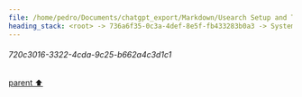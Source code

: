 ```yaml
---
file: /home/pedro/Documents/chatgpt_export/Markdown/Usearch Setup and Testing.md
heading_stack: <root> -> 736a6f35-0c3a-4def-8e5f-fb433283b0a3 -> System -> 7e1fc11a-385d-4641-83a5-24bcd0f772a6 -> System -> aaa28f28-7a3d-4adc-9c31-2e24b825ee2c -> User -> 431e417f-ba17-4c71-8651-4bb4fc005b8a -> Assistant -> 5efa9536-227a-4097-a943-8a062fa36ebb -> Tool -> 0125b662-4281-4b16-a7df-c31bce9c8ddd -> Assistant -> bbb603db-a333-4ce8-90a2-a060fe0913fe -> Tool -> e359e771-2ded-442d-84dd-9197c84f3a10 -> Assistant -> 52917e86-ff86-4af7-b631-331103ecd0ba -> Tool -> faa2d1e3-8ba1-40f7-bb9b-0529d8b66d9b -> Assistant -> eedb56d6-43ee-4b2a-bab7-b0a66cd5e743 -> Tool -> ede47510-19d2-4507-9e28-e101779dfc56 -> Assistant -> d36982cb-1dff-408e-a3e2-7ebbd9651f28 -> Tool -> 80c4522b-cbf5-44a7-a234-be8818417cee -> Assistant -> f9a4c4b4-dd9b-4aa5-a44d-8261813f74eb -> Tool -> 3d31e99b-d204-492b-bb21-a15ae70e39e5 -> Assistant -> ffe7ec2c-9ab9-41fd-af79-b5dbd8ab21d2 -> Tool -> 2d62042c-555a-4768-ad75-ac8471355ad9 -> Assistant -> aaa2efa5-1015-45f4-a14e-2ac9de41f9d3 -> User -> 27e9ad5a-5943-4b9a-8d53-57be00420983 -> Assistant -> efdfb750-f062-49f0-a748-0aaef6133343 -> Tool -> e64111fc-6337-49bf-9f28-90254d2d75a8 -> Assistant -> d9e1ada1-bceb-4e5a-adc2-f07012d9ddb2 -> Tool -> 270ee728-6db3-4efc-8743-9a1a75e88d1f -> Assistant -> eb022945-6bb7-497e-9288-7da0524271db -> Tool -> 07220b62-5840-461e-8dd2-094eb7b9ea9b -> Assistant -> 6af2f9ba-7e0c-41aa-bedb-a036a7ab2661 -> Tool -> 2b495532-8842-4d73-a1cd-7760c923cc4b -> Assistant -> aaa24e6b-073d-4378-aaa3-3b15770b7e04 -> User -> 4eb099d5-5320-4026-946d-3a316d081126 -> Assistant -> a5404c36-a23d-4d08-9288-5f367fa2af06 -> Tool -> Sample sentences with some similar and some different meanings -> Generate embeddings for the sample sentences -> Initialize a usearch index for the embeddings -> Add embeddings to the index -> Verify the index -> 1263b678-1c92-4fc2-a12f-55c3ec158473 -> Assistant -> 04cdd239-af78-40f6-b6fd-ab0e6e12f49d -> Tool -> Function to search for similar sentences -> Test the function with a query -> 59921e28-a359-43a8-9774-f7aed1c23927 -> Assistant -> aaa2ae00-752f-43a8-b40c-eb5a28503319 -> User -> c815a18a-ff6b-4013-9d73-1974a7e7f5e0 -> Assistant -> Features of a Robust Semantic Search Library -> Core Features -> Metadata Handling -> Interface -> Miscellaneous/Utility Functions -> Abstractions -> User-Friendly Design -> aaa258af-22d7-48e5-afd0-8ab0b857e61c -> User -> 98be4f3e-f01d-49f8-876d-b88c7ae4defb -> Assistant -> CLI Tool Design: SemanticSearchCLI -> Core Features -> Metadata Handling -> Interface -> Miscellaneous/Utility Functions -> Abstractions -> Example Commands -> User-Friendly Design -> aaa219da-7adc-4fd8-9b9f-9f6167516c14 -> User -> 5112851c-7493-4339-a32c-d61ad55e4011 -> Assistant -> aaa26df5-1515-4b4f-b95a-4981c8e682da -> User -> db12bec8-82eb-402b-b389-1ef7bf3ab8ec -> Assistant -> 849f50c2-a40a-4bdd-a6cb-8283af8d1c24 -> Tool -> Installing required packages for logging and rich output -> e3a8f39c-b202-4722-86b9-9e0f2f6095aa -> Assistant -> 42fe0006-c96d-4deb-9050-de02eb3dbc0b -> Tool -> Importing required modules -> 88aed8db-412b-4c77-a068-cd5c61d367c5 -> Assistant -> 6253c7ae-0579-4a2a-907b-48f9e3f4616e -> Tool -> Setting up the logger -> db69a04c-1077-4883-904b-bdba4fee2d82 -> Assistant -> e216c828-2c4e-4988-beb5-d9ddf161a9fc -> Tool -> Implementing the SentenceIndexer class in the 'indexer' module -> 3a4e0da9-c9d2-441c-a388-c31dac156af4 -> Assistant -> d7651b08-61b9-47ed-9738-a2852a618308 -> Tool -> Testing the SentenceIndexer class -> 786c1933-783c-4329-8b9f-d5e41fd90492 -> Assistant -> c2265b5e-2baf-4372-ac47-45d1fca6f383 -> Tool -> Implementing the index_sentences method in SentenceIndexer -> 85a78b4e-d7e0-412a-9e60-b03d75645982 -> Assistant -> 428bdcc5-ba3a-4284-89e1-1df7c2d3bd63 -> Tool -> Correcting the syntax error by adding the method inside the class definition -> 2f3ea362-9927-4d73-b591-7f3ba5c77fcb -> Assistant -> 028ce8df-8a7d-4b98-a45a-7021681bcb52 -> Tool -> Testing the index_sentences method -> 88418d33-1f5b-4ad5-9093-d985d1e03d93 -> Assistant -> 39bc8aac-bc89-45ea-838d-9121bc3d2d16 -> Tool -> Re-initializing the SentenceIndexer object to include the new method -> Testing the index_sentences method again -> bbc1bf3e-f509-4a4c-b369-0eb0176c80fa -> Assistant -> c3e2219a-5451-4294-9b43-186fe6851de8 -> Tool -> Implementing the search method in SentenceIndexer -> f0ed30ae-be83-4805-b3dc-143c4a25e368 -> Assistant -> 44c4294c-055f-4d4e-b760-a7878e6ce33f -> Tool -> Correcting the syntax error by adding the method inside the class definition -> 1521de82-1933-44bc-b3db-1e06726020f3 -> Assistant -> 4d9b7baf-1422-46eb-95f2-d90f3558dae8 -> Tool -> Re-initializing the SentenceIndexer object to include the new method -> Testing the search method -> fbe1bdb6-2025-47bc-9ac5-8c680c81a75b -> Assistant -> aaa2d223-7b94-47b2-b9ef-0e1471866ff0 -> User -> b6d8da26-38fd-4fbb-af88-c5a09a071563 -> Assistant -> 84e4b9b7-9566-49e6-8c1d-49989f7be573 -> Tool -> Implementing the CLI interface in the 'cli' module -> 240502b2-4eb5-4f4d-a444-90c009e0291b -> Assistant -> b3554c82-5622-4609-a5ac-856d52936a14 -> Tool -> Testing the CLI main function with mock arguments -> 62739105-6930-4eca-b1a4-37399206628d -> Assistant -> aaa2cb2d-e514-4412-a171-d5505d4da66e -> User -> 11618bea-fbfc-489c-852e-ac7872f42144 -> Assistant -> 5b69e1d1-0d28-44df-ae7e-52bb6d6bb9fb -> Tool -> Integrating the SentenceIndexer class into the CLI -> 90adf92f-322d-4ae1-8c05-2dd0c83a6c83 -> Assistant -> 8ffca4f7-e2de-4b4a-b041-23c2ff33f52f -> Tool -> Testing the integrated CLI main function with mock arguments -> 64af8551-5887-4483-ab11-1066680cc5f2 -> Assistant -> aaa29a7d-8ac1-442b-be22-cb1815db46bf -> User -> a4551854-9ac5-4c77-9c38-3617cd3dc4fa -> Assistant -> 8e878ef8-1e6d-45b2-9f79-95f5ac6030d7 -> Tool -> Implementing the actual search logic in SentenceIndexer -> 27aea1be-4b29-4362-a2fc-24c4d16d6b25 -> Assistant -> 30865c78-119e-4a39-acce-96c9f19c8a0d -> Tool -> Re-initializing the SentenceIndexer object to include the new search method -> Indexing the sample sentences again -> Testing the updated search method -> 52633600-e110-4c7d-8047-be79e2d29d4a -> Assistant -> 18fbd298-f6b3-4869-ad9d-1f7965682cec -> Tool -> Correcting the issue by explicitly inheriting from the original SentenceIndexer class -> 65110d52-ecb4-4ab4-b219-c08cb423766c -> Assistant -> 5548f219-26b7-4724-b073-c9863c3c9874 -> Tool -> Re-initializing the SentenceIndexer object as SentenceIndexerV2 to include the new search method -> Indexing the sample sentences again -> Testing the updated search method -> 1b46e392-638e-4142-ad20-d308788813de -> Assistant -> 3403dbec-545a-4b34-8e1a-bd9c325c33a7 -> Tool -> Revisiting the SentenceIndexer class to ensure the 'model' attribute is correctly initialized -> 8e1ba6e6-f657-476f-8fe7-c73d03b3ad41 -> Assistant -> 2428802a-f708-47d1-9488-eb8cb6430bd6 -> Tool -> Re-initializing the SentenceIndexer object as SentenceIndexerV2 to include the new search method -> Indexing the sample sentences again -> Testing the updated search method -> 276d294f-a3b9-45e3-9b7a-59defb66b1d0 -> Assistant -> d4ff9847-f62c-47ca-a169-f18fd579172c -> Tool -> Correcting the 'model_name' key in the config dictionary -> Re-initializing the SentenceIndexer object as SentenceIndexerV2 to include the new search method -> Indexing the sample sentences again -> Testing the updated search method -> fda4be9a-79fe-4cea-88db-6995b3af4bae -> Assistant -> 160c6fef-f0fe-4c99-9313-7892dec9c5c0 -> Tool -> Debugging the issue by printing the type of 'index' attribute in SentenceIndexerV2 -> a663825d-f8e7-49cc-bd9a-6edb57af2d72 -> Assistant -> 6b0f3a5e-4c84-48ef-a6e9-3fc1b364c45d -> Tool -> Correcting the SentenceIndexerV2 class to ensure the 'index' attribute is correctly initialized -> c44aa637-7076-43cd-af71-9a454b029c5b -> Assistant -> 4eecfebc-2523-410e-afe8-994d2437a108 -> Tool -> Re-initializing the SentenceIndexer object as SentenceIndexerV2 to include the new search method -> Indexing the sample sentences again -> Testing the updated search method -> b7002f77-5f19-4608-b01e-a7a72c7c9703 -> Assistant -> aaa23480-934a-42aa-a84d-686c4be617b7 -> User -> 4826afcf-77d0-4dcd-8e2f-7a1bbdf7e2b0 -> Assistant -> 3ed91872-d77c-4733-8f1d-4f50e17ae990 -> Tool -> Debugging the issue by printing the attributes of the indexer object -> e50060a7-412f-44b7-b1a6-8ea2fdeb67cd -> Assistant -> e64f2465-b53a-4ceb-b3d1-d855832c07aa -> Tool -> Debugging the issue by printing the attributes of the parent class -> d44b5c81-87e6-463c-a34b-04e139c53920 -> Assistant -> 3a490d2a-51c1-4298-99f0-e4ab62b4f39b -> Tool -> Debugging the issue by printing the attributes of the SentenceIndexerV2 class -> c95f5e54-dccb-41ab-8063-622534f9c9be -> Assistant -> 5e7501d4-ebdf-457b-a611-ebda087b73bf -> Tool -> Debugging the issue by printing the type of 'model' and 'index' attributes in SentenceIndexerV2 -> 720c3016-3322-4cda-9c25-b662a4c3d1c1
---
```

###### 720c3016-3322-4cda-9c25-b662a4c3d1c1
[parent ⬆️](#5e7501d4-ebdf-457b-a611-ebda087b73bf)
